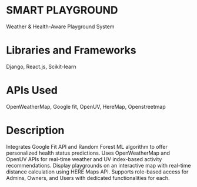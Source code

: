 # SMART PLAYGROUND

Weather & Health-Aware Playground System

# Libraries and Frameworks

Django, React.js, Scikit-learn

# APIs Used

OpenWeatherMap, Google fit, OpenUV, HereMap, Openstreetmap

# Description

Integrates Google Fit API and Random Forest ML algorithm to offer personalized health status predictions.
Uses OpenWeatherMap and OpenUV APIs for real-time weather and UV index-based activity recommendations.
Display playgrounds on an interactive map with real-time distance calculation using HERE Maps API.
Supports role-based access for Admins, Owners, and Users with dedicated functionalities for each.

